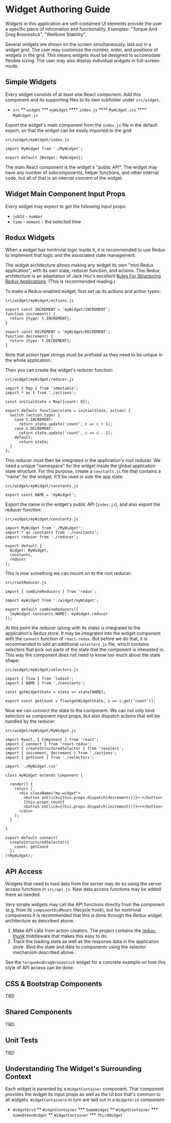 # Widget Authoring Guide

*Widgets* in this application are self-contained UI elements provide the user a specific piece of information and functionality. Examples: "Torque And Drag Broomstick", "Wellbore Stability".

Several widgets are shown on the screen simultaneously, laid out in a *widget grid*. The user may customize the number, order, and positions of widgets in the grid. This means widgets must be designed to accomodate flexible sizing. The user may also display individual widgets in full-screen mode.

## Simple Widgets

Every widget consists of at least one React component. Add this component and its supporting files to its own subfolder under `src/widget`.

* `src`
** `widget`
*** `myWidget`
**** `index.js`
**** `MyWidget.css`
**** `MyWidget.js`

Export the widget's main component from the `index.js` file in the default export, so that the widget can be easily imported to the grid:

`src/widget/myWidget/index.js`
```
import MyWidget from './MyWidget';

export default {Widget: MyWidget};
```

The main React component is the widget's "public API". The widget may have any number of subcomponents, helper functions, and other internal code, but all of that is an internal concern of the widget.

## Widget Main Component Input Props

Every widget may expect to get the following input props:

* `jobId` - `number`
* `time` - `moment` - the selected time

## Redux Widgets

When a widget has nontrivial logic inside it, it is recommended to use Redux to implement that logic and the associated state management.

The widget architecture allows making any widget its own "mini Redux application", with its own state, reducer function, and actions. This Redux architecture is an adaptation of Jack Hsu's excellent [Rules For Structuring Redux Applications](http://jaysoo.ca/2016/02/28/organizing-redux-application/). (This is recommended reading.)

To make a Redux-enabled widget, first set up its actions and action types:

`src/widget/myWidget/actions.js`
```
export const INCREMENT = 'myWidget/INCREMENT';
function increment() {
  return {type: t.INCREMENT};
}

export const DECREMENT = 'myWidget/DECREMENT';
function decrement( {
  return {type: t.DECREMENT};
}
```

Note that action type strings must be prefixed as they need to be unique in the whole application.

Then you can create the widget's reducer function:

`src/widget/myWidget/reducer.js`
```
import { Map } from 'immutable';
import * as t from './actions';

const initialState = Map({count: 0});

export default function(state = initialState, action) {
  switch (action.type) {
    case t.INCREMENT:
      return state.update('count', c => c + 1);
    case t.DECREMENT:
      return state.update('count', c => c - 1);
    default:
      return state;
  }
};
````

This reducer must then be integrated in the application's root reducer. We need a unique "namespace" for the widget inside the global application state structure. For this purpose, create a `constants.js` file that contains a "name" for the widget. It'll be used in side the app state:

`src/widget/myWidget/constants.js`
```
export const NAME = 'myWidget';
```

Export the name in the widget's public API (`index.js`), and also export the reducer function:

`src/widget/myWidget/constants.js`
```
import MyWidget from './MyWidget';
import * as constants from './constants';
import reducer from './reducer';

export default {
  Widget: MyWidget,
  constants,
  reducer
};
```

This is now something we can mount on to the root reducer:

`src/rootReducer.js`
```
import { combineReducers } from 'redux';

import myWidget from './widget/myWidget';

export default combineReducers({
  [myWidget.constants.NAME]: myWidget.reducer
});
```

At this point the reducer (along with its state) is integrated to the application's Redux store. It may be integrated into the widget component with the `connect` function of `react-redux`. But before we do that, it is recommended to add an additional `selectors.js` file, which contains *selectors* that pick out parts of the state that the component is interested in. This way the component does not need to know too much about the state shape:

`src/widget/myWidget/selectors.js`
```
import { flow } from 'lodash';
import { NAME } from './constants';

const getWidgetState = state => state[NAME];

export const getCount = flow(getWidgetState, s => s.get('count'));
```

Now we can connect the state to the component. We can not only bind selectors as component input props, but also dispatch actions that will be handled by the reducer:

`src/widget/myWidget/MyWidget.js`
```
import React, { Component } from 'react';
import { connect } from 'react-redux';
import { createStructuredSelector } from 'reselect';
import { increment, decrement } from './actions';
import { getCount } from './selectors';

import './MyWidget.css'

class myWidget extends Component {

  render() {
    return (
      <div className="my-widget">
        <button onClick={this.props.dispatch(decrement())}>-</button>
        {this.props.count}
        <button onClick={this.props.dispatch(increment())}>+</button>
      </div>
    );
  }

}

export default connect(
  createStructuredSelector({
    count: getCount
  })
)(MyWidget);
```

## API Access

Widgets that need to load data from the server may do so using the server access functions in `src/api.js`. New data access functions may be added there as needed.

Very simple widgets may call the API functions directly from the component (e.g. from its `componentDidMount` lifecycle hook), but for nontrivial components it is recommended that this is done through the Redux widget architecture as described above.

1. Make API calls from action creators. The project contains the [redux-thunk](https://github.com/gaearon/redux-thunk) middleware that makes this easy to do.
2. Track the loading state as well as the response data in the application store. Bind the state and date to components using the selector mechanism described above.

See the `torqueAndDragBroomstick` widget for a concrete example on how this style of API access can be done.

## CSS & Bootstrap Components

TBD

## Shared Components

TBD

## Unit Tests

TBD

## Understanding The Widget's Surrounding Context

Each widget is parented by a `WidgetContainer` component. That component provides the widget its input props as well as the UI box that's common to all widgets. `WidgetContainer`s in turn are laid out in a `WidgetGrid` component:

* `WidgetGrid`
** `WidgetContainer`
*** `SomeWidget`
** `WidgetContainer`
*** `SomeOtherWidget`
** `WidgetContainer`
*** `ThirdWidget`